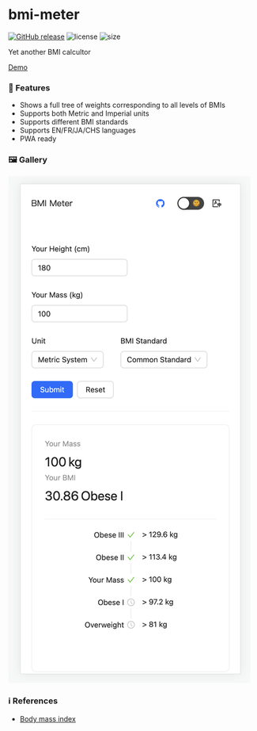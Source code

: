 # bmi-meter

[![GitHub release](https://img.shields.io/github/release/yinyanfr/bmi-meter.svg?style=flat-square)](https://github.com/yinyanfr/bmi-meter/releases/latest)
![license](https://img.shields.io/github/license/yinyanfr/bmi-meter?style=flat-square)
![size](https://img.shields.io/github/repo-size/yinyanfr/bmi-meter?style=flat-square)

Yet another BMI calcultor

[Demo](https://bmi-meter.web.app/)

### :star2: Features

- Shows a full tree of weights corresponding to all levels of BMIs
- Supports both Metric and Imperial units
- Supports different BMI standards
- Supports EN/FR/JA/CHS languages
- PWA ready

### :framed_picture: Gallery

![image-showcasing](./assets/showcasing.png)

### :information_source: References

- [Body mass index](https://en.wikipedia.org/wiki/Body_mass_index)
